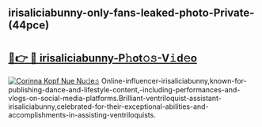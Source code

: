 ## irisaliciabunny-only-fans​-leaked-photo​-Private-(44pce)


# <h2><a href="https://mediaupload.pro?title=irisaliciabunny&ref=git">🔗👉 🔴 irisaliciabunny-P𝚑ot𝚘𝚜-V𝚒d𝚎o</a></h2>

[![Corinna Kopf Nue Nu𝚍e𝚜](https://i.imgur.com/0qMVB7G.gif)](https://mediaupload.pro?title=irisaliciabunny&ref=git)
Online-influencer-irisaliciabunny,known-for-publishing-dance-and-lifestyle-content,-including-performances-and-vlogs-on-social-media-platforms.Brilliant-ventriloquist-assistant-irisaliciabunny,celebrated-for-their-exceptional-abilities-and-accomplishments-in-assisting-ventriloquists.  